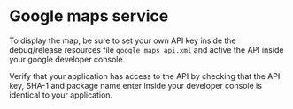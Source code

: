 # Google maps service

To display the map, be sure to set your own API key inside the debug/release resources file `google_maps_api.xml` and active the API inside your google developer console.

Verify that your application has access to the API by checking that the API key, SHA-1 and package name enter inside your developer console is identical to your application.